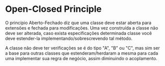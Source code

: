 # Open-Closed Principle
O princípio Aberto-Fechado diz que uma classe deve estar aberta para extensões e fechada para modificações. Uma vez construída a classe não deve ser alterada, caso exista especificações determinada classe você deve estender-la implementando/sobrescrevendo tal método.

A classe não deve ter verificações se é do tipo "A", "B" ou "C", mas sim ser a base para outras classes que estenderam/herdaram a mesma para cada uma implementar sua regra de negócio, assim diminuindo o acoplamento.